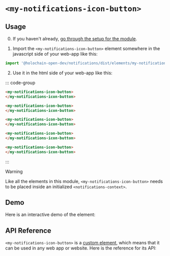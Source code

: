 # `<my-notifications-icon-button>`

## Usage

0. If you haven't already, [go through the setup for the module](/setup).

1. Import the `<my-notifications-icon-button>` element somewhere in the javascript side of your web-app like this:

```js
import '@holochain-open-dev/notifications/dist/elements/my-notifications-icon-button.js'
```

2. Use it in the html side of your web-app like this:


::: code-group
```html [Lit]
<my-notifications-icon-button>
</my-notifications-icon-button>
```

```html [React]
<my-notifications-icon-button>
</my-notifications-icon-button>
```

```html [Angular]
<my-notifications-icon-button>
</my-notifications-icon-button>
```

```html [Vue]
<my-notifications-icon-button>
</my-notifications-icon-button>
```

```html [Svelte]
<my-notifications-icon-button>
</my-notifications-icon-button>
```
:::

> [!WARNING]
> Like all the elements in this module, `<my-notifications-icon-button>` needs to be placed inside an initialized `<notifications-context>`.

## Demo

Here is an interactive demo of the element:

<element-demo>
</element-demo>

<script setup>
import { onMounted } from "vue";
import { ProfilesClient, ProfilesStore } from '@holochain-open-dev/profiles';
import { wrapPathInSvg } from '@holochain-open-dev/elements';
import { mdiBell } from '@mdi/js';
import { demoProfiles, ProfilesZomeMock } from '@holochain-open-dev/profiles/dist/mocks.js';
import { decode } from '@msgpack/msgpack';
import { decodeHashFromBase64 } from '@holochain/client';
import { render, html } from "lit";
import { Signal } from '@holochain-open-dev/signals';

import { NotificationsZomeMock, sampleNotification } from "../../ui/src/mocks.ts";
import { NotificationsStore } from "../../ui/src/notifications-store.ts";
import { NotificationsClient } from "../../ui/src/notifications-client.ts";

onMounted(async () => {
  // Elements need to be imported on the client side, not the SSR side
  // Reference: https://vitepress.dev/guide/ssr-compat#importing-in-mounted-hook
  await import('@api-viewer/docs/lib/api-docs.js');
  await import('@api-viewer/demo/lib/api-demo.js');
  await import('@holochain-open-dev/profiles/dist/elements/profiles-context.js');
  if (!customElements.get('notifications-context')) await import('../../ui/src/elements/notifications-context.ts');
  if (!customElements.get('my-notifications-icon-button')) await import('../../ui/src/elements/my-notifications-icon-button.ts');

  const profiles = await demoProfiles();

  const profilesMock = new ProfilesZomeMock(
    profiles,
    Array.from(profiles.keys())[0]
  );
  const profilesStore = new ProfilesStore(new ProfilesClient(profilesMock, "notifications_test"));

  const mock = new NotificationsZomeMock();
  const client = new NotificationsClient(mock, "notifications_test");

  const notification = await sampleNotification(client);

  const record = await mock.create_notification(notification);

  const store = new NotificationsStore(client, {
		types: {
			type1: {
				name: 'Hello!',
				description: 'something',
				title(group) {
					return new Signal.State({
						status: 'completed',
						value: group,
					});
				},
				onClick: group => alert(`clicked notification of group: ${group}`),
				contents: n => {
					const i = decode(n.entry.content);
					return new Signal.State({
						status: 'completed',
						value: {
							iconSrc: wrapPathInSvg(mdiBell),
							body: i.body,
						},
					});
				},
			},
		},
  });
  
  render(html`
    <profiles-context .store=${profilesStore}>
      <notifications-context .store=${store}>
        <api-demo src="custom-elements.json" only="my-notifications-icon-button" exclude-knobs="store">
          <template data-element="my-notifications-icon-button" data-target="host">
            <my-notifications-icon-button style="height: 250px; width: 500px; display: flex">
            </my-notifications-icon-button>
          </template>
        </api-demo>
      </notifications-context>
    </profiles-context>
  `, document.querySelector('element-demo'))
  })


</script>

## API Reference

`<my-notifications-icon-button>` is a [custom element](https://web.dev/articles/custom-elements-v1), which means that it can be used in any web app or website. Here is the reference for its API:

<api-docs src="custom-elements.json" only="my-notifications-icon-button">
</api-docs>
